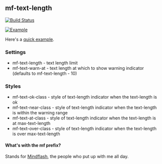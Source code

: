 ## mf-text-length

[![Build Status](https://travis-ci.org/maxnachlinger/mf-text-length.svg?branch=master)](https://travis-ci.org/maxnachlinger/mf-text-length)

[![Example](https://raw.github.com/maxnachlinger/mf-text-length/master/example/example.png)](https://rawgithub.com/maxnachlinger/mf-text-length/master/example/index.html)

Here's a [quick example](https://rawgithub.com/maxnachlinger/mf-text-length/master/example/index.html).

### Settings
* mf-text-length - text length limit
* mf-text-warn-at - text length at which to show warning indicator (defaults to mf-text-length - 10)

### Styles
* mf-text-ok-class - style of text-length indicator when the text-length is ok
* mf-text-near-class - style of text-length indicator when the text-length is within the warning range
* mf-text-at-class - style of text-length indicator when the text-length is at max-text-length
* mf-text-over-class - style of text-length indicator when the text-length is over max-text-length

#### What's with the mf prefix?
Stands for [Mindflash](http://www.mindflash.com), the people who put up with me all day.
